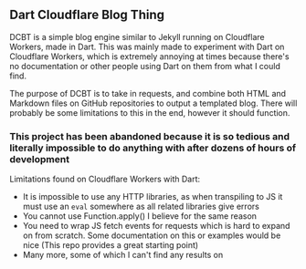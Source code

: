 ## Dart Cloudflare Blog Thing

DCBT is a simple blog engine similar to Jekyll running on Cloudflare Workers, made in Dart. This was mainly made to experiment with Dart on Cloudflare Workers, which is extremely annoying at times because there's no documentation or other people using Dart on them from what I could find.

The purpose of DCBT is to take in requests, and combine both HTML and Markdown files on GitHub repositories to output a templated blog. There will probably be some limitations to this in the end, however it should function.

### This project has been abandoned because it is so tedious and literally impossible to do anything with after dozens of hours of development  

Limitations found on Cloudflare Workers with Dart:

- It is impossible to use any HTTP libraries, as when transpiling to JS it must use an `eval` somewhere as all related libraries give errors
- You cannot use Function.apply() I believe for the same reason
- You need to wrap JS fetch events for requests which is hard to expand on from scratch. Some documentation on this or examples would be nice (This repo provides a great starting point)
- Many more, some of which I can't find any results on
